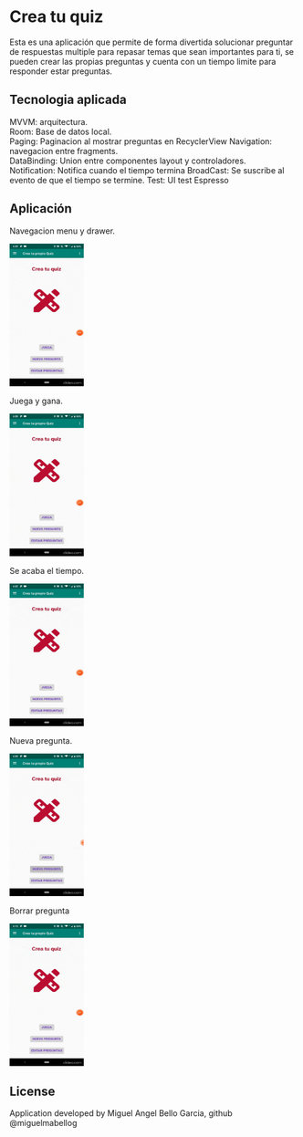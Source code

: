 # Crea tu quiz

Esta es una aplicación que permite de forma divertida solucionar preguntar de respuestas multiple para repasar temas que sean importantes para ti, se pueden crear las propias preguntas y cuenta con un tiempo limite para responder estar preguntas.

## Tecnologia aplicada

MVVM: arquitectura. <br />
Room: Base de datos local. <br />
Paging: Paginacion al mostrar preguntas en RecyclerView
Navigation: navegacion entre fragments. <br />
DataBinding: Union entre componentes layout y controladores. <br />
Notification: Notifica cuando el tiempo termina
BroadCast: Se suscribe al evento de que el tiempo se termine.
Test: UI test Espresso

## Aplicación

Navegacion menu y drawer.

<img src="acercade.gif" width="130" height="250"/>

Juega y gana.

<img src="anwer.gif" width="130" height="250"/>

Se acaba el tiempo.

<img src="timeup.gif" width="130" height="250"/>

Nueva pregunta.

<img src="newadd.gif" width="130" height="250"/>

Borrar pregunta

<img src="delete.gif" width="130" height="250"/>

## License

Application developed by Miguel Angel Bello Garcia, github @miguelmabellog



